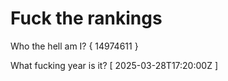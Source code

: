 # Fuck the rankings

Who the hell am I?
{ 14974611 }

What fucking year is it?
[ 2025-03-28T17:20:00Z ]
